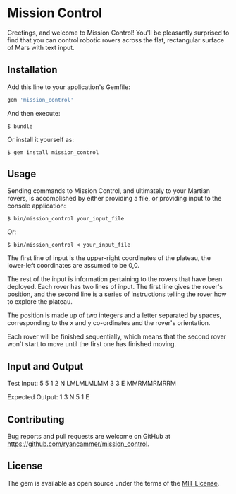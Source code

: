 # Mission Control

Greetings, and welcome to Mission Control! You'll be pleasantly surprised to 
find that you can control robotic rovers across the flat, rectangular surface 
of Mars with text input. 

## Installation

Add this line to your application's Gemfile:

```ruby
gem 'mission_control'
```

And then execute:

    $ bundle

Or install it yourself as:

    $ gem install mission_control

## Usage

Sending commands to Mission Control, and ultimately to your Martian rovers, is
accomplished by either providing a file, or providing input to the console
application:

    $ bin/mission_control your_input_file
    
Or:

    $ bin/mission_control < your_input_file

The first line of input is the upper-right coordinates of the plateau, the
lower-left coordinates are assumed to be 0,0.

The rest of the input is information pertaining to the rovers that have 
been deployed. Each rover has two lines of input. The first line gives the
rover's position, and the second line is a series of instructions telling
the rover how to explore the plateau.

The position is made up of two integers and a letter separated by spaces, 
corresponding to the x and y co-ordinates and the rover's orientation.

Each rover will be finished sequentially, which means that the second rover
won't start to move until the first one has finished moving. 

## Input and Output

Test Input:
5 5
1 2 N
LMLMLMLMM
3 3 E
MMRMMRMRRM

Expected Output:
1 3 N 
5 1 E

## Contributing

Bug reports and pull requests are welcome on GitHub at https://github.com/ryancammer/mission_control.


## License

The gem is available as open source under the terms of the [MIT License](http://opensource.org/licenses/MIT).


